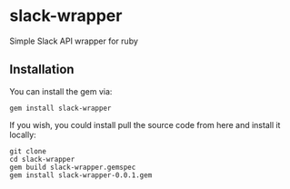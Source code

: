 # slack-wrapper
Simple Slack API wrapper for ruby

## Installation
You can install the gem via:
```
gem install slack-wrapper
```
If you wish, you could install pull the source code from here and install it locally:
```
git clone 
cd slack-wrapper
gem build slack-wrapper.gemspec
gem install slack-wrapper-0.0.1.gem
```
